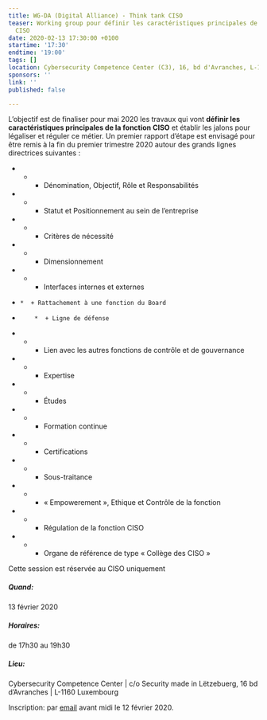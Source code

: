 ```yaml
---
title: WG-DA (Digital Alliance) - Think tank CISO
teaser: Working group pour définir les caractéristiques principales de la fonction
  CISO
date: 2020-02-13 17:30:00 +0100
startime: '17:30'
endtime: '19:00'
tags: []
location: Cybersecurity Competence Center (C3), 16, bd d'Avranches, L-1160 Luxembourg
sponsors: ''
link: ''
published: false

---
```

L’objectif est de finaliser pour mai 2020 les travaux qui vont **définir les caractéristiques principales de la fonction CISO** et établir les jalons pour légaliser et réguler ce métier. Un premier rapport d’étape est envisagé pour être remis à la fin du premier trimestre 2020 autour des grands lignes directrices suivantes :  

* *  - Dénomination, Objectif, Rôle et Responsabilités
*  * - Statut et Positionnement au sein de l’entreprise
*  	* * Critères de nécessité
*  	* * Dimensionnement 
* 	* * Interfaces internes et externes 
* 	  *  + Rattachement à une fonction du Board
*   	  *  + Ligne de défense 
*  * - Lien avec les autres fonctions de contrôle et de gouvernance 
*   * - Expertise 
*  	* * Études
*  	* * Formation continue
*  	* * Certifications
*  	* * Sous-traitance
*   *  - « Empowerement », Ethique et Contrôle de la fonction
*  	* * Régulation de la fonction CISO 
*  	* * Organe de référence de type « Collège des CISO » 

Cette session est réservée au CISO uniquement

##### Quand:

13 février 2020

##### Horaires:

de 17h30 au 19h30

##### Lieu:

Cybersecurity Competence Center | c/o Security made in Lëtzebuerg, 16 bd d’Avranches | L-1160 Luxembourg

Inscription:  par [email](mailto:secgen@clusil.lu) avant  midi le 12 février 2020. 